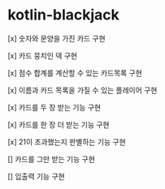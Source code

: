# kotlin-blackjack

[x] 숫자와 문양을 가진 카드 구현

[x] 카드 뭉치인 덱 구현

[x] 점수 합계를 계산할 수 있는 카드목록 구현

[x] 이름과 카드 목록을 가질 수 있는 플레이어 구현

[x] 카드를 두 장 받는 기능 구현

[x] 카드를 한 장 더 받는 기능 구현

[x] 21이 초과했는지 판별하는 기능 구현

[] 카드를 그만 받는 기능 구현

[] 입출력 기능 구현
